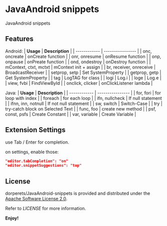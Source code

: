 # JavaAndroid snippets

JavaAndroid snippets

## Features


Android:
| **Usage** | **Description** |
| ------------ | ---------------- |
| onc, oncreate | onCreate function |
| onr, onresume | onResume function |
| onp, onpause | onPreate function |
| ond, ondestroy | onDestroy function |
| mContext, ctxt, mctxt | mContext init + assign |
| br, receiver, onreceive | BroadcastReceiver |
| setprop, setp | Set SystemProperty |
| getprop, getp | Get SystemProperty |
| tag | LogTAG for class |
| logi | Log.i |
| loge | Log.e |
| view, fvbi | FindViewById |
| onclick, clicker | onClickListener lambda |

Java:
| **Usage** | **Description** |
| ------------ | ---------------- |
| for, fori | for loop with index |
| foreach | for each loop |
| ifn, nullcheck | If null statement |
| ifnn, inn, notnull | If not null statement |
| sw, switch | Switch-Case |
| try | try-catch block on Selected Text |
| func, foo | create new method |
| psf, const, psfs | Create Constant |
| var, variable | Create Variable |

## Extension Settings

use Tab / Enter for completion.

on settings, enable those:

```json
"editor.tabCompletion": "on"
"editor.snippetSuggestions": "top"
```

## License

dorperets/JavaAndroid-snippets is provided and distributed under the [Apache Software License 2.0](http://www.apache.org/licenses/LICENSE-2.0).

Refer to *LICENSE* for more information.

**Enjoy!**
